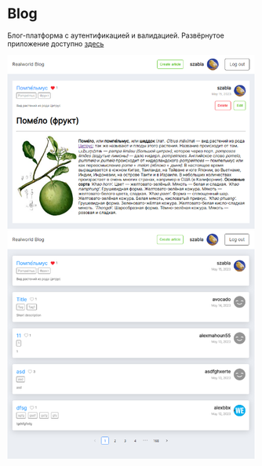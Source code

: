 # Blog
Блог-платформа с аутентификацией и валидацией.
Развёрнутое приложение доступно [здесь](https://blog-mu-two.vercel.app/)

![blog-post](/Screenshot_6.png)
![blog-list](/Screenshot_5.png)
